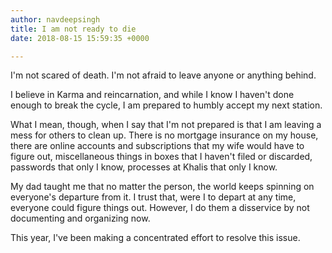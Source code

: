 ```yaml
---
author: navdeepsingh
title: I am not ready to die
date: 2018-08-15 15:59:35 +0000

---
```

I'm not scared of death. I'm not afraid to leave anyone or anything behind.

I believe in Karma and reincarnation, and while I know I haven't done enough to break the cycle, I am prepared to humbly accept my next station.

What I mean, though, when I say that I'm not prepared is that I am leaving a mess for others to clean up. There is no mortgage insurance on my house, there are online accounts and subscriptions that my wife would have to figure out, miscellaneous things in boxes that I haven't filed or discarded, passwords that only I know, processes at Khalis that only I know.

My dad taught me that no matter the person, the world keeps spinning on everyone's departure from it. I trust that, were I to depart at any time, everyone could figure things out. However, I do them a disservice by not documenting and organizing now.

This year, I've been making a concentrated effort to resolve this issue.
